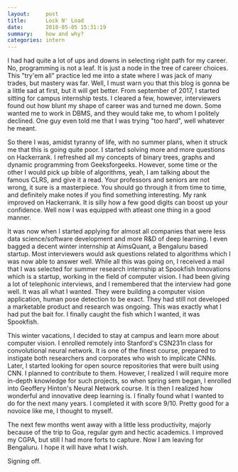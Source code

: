 ```yaml
---
layout:     post
title:      Lock N' Load
date:       2018-05-05 15:31:19
summary:    how and why?
categories: intern
---
```


I had had quite a lot of ups and downs in selecting right path for my career. No, programming is not a leaf. It is just a node in the tree of career choices. This "try'em all" practice led me into a state where I was jack of many trades, but mastery was far. Well, I must warn you that this blog is gonna be a little sad at first, but it will get better. From september of 2017, I started sitting for campus internship tests. I cleared a few, however, interviewers found out how blunt my shape of career was and turned me down. Some wanted me to work in DBMS, and they would take me, to whom I politely declined. One guy even told me that I was trying "too hard", well whatever he meant.

So there I was, amidst tyranny of life, with no summer plans, when it struck me that this is going quite poor. I started solving more and more questions on Hackerrank. I refreshed all my concepts of binary trees, graphs and dynamic programming from Geeksforgeeks. However, some time or the other I would pick up bible of algorithms, yeah, I am talking about the famous CLRS, and give it a read. Your professors and seniors are not wrong, it sure is a masterpiece. You should go through it from time to time, and definitely make notes if you find something interesting. My rank improved on Hackerrank. It is silly how a few good digits can boost up your confidence. Well now I was equipped with atleast one thing in a good manner.

It was now when I started applying for almost all companies that were less data science/software development and more R&D of deep learning. I even bagged a decent winter internship at AimsQuant, a Bengaluru based startup. Most interviewers would ask questions related to algorithms which I was now able to answer well. While all this was going on, I received a mail that I was selected for summer research internship at Spookfish Innovations which is a startup, working in the field of computer vision. I had been giving a lot of telephonic interviews, and I remembered that the interview had gone well. It was all what I wanted. They were building a computer vision application, human pose detection to be exact. They had still not developed a marketable product and research was ongoing. This was exactly what I had put the bait for. I finally caught the fish which I wanted, it was Spookfish.

This winter vacations, I decided to stay at campus and learn more about computer vision. I enrolled remotely into Stanford's CSN231n class for convolutional neural network. It is one of the finest course, prepared to instigate both researchers and corporates who wish to implicate CNNs. Later, I started looking for open source repositories that were built using CNN. I planned to contribute to them. However, I realized I will require more in-depth knowledge for such projects, so when spring sem began, I enrolled into Geoffery Hinton's Neural Network course. It is then I realized how wonderful and innovative deep learning is. I finally found what I wanted to do for the next many years. I completed it with score 9/10. Pretty good for a novoice like me, I thought to myself.

The next few months went away with a little less productivity, majorly because of the trip to Goa, regular gym and hectic academics. I improved my CGPA, but still I had more forts to capture. Now I am leaving for Bengaluru. I hope it will have what I wish.

Signing off.



